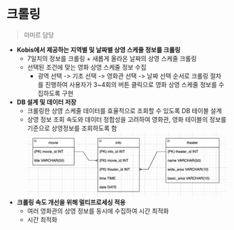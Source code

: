 # 크롤링
> 이미르 담당

- **Kobis에서 제공하는 지역별 및 날짜별 상영 스케줄 정보를 크롤링**
    - 7일치의 정보를 크롤링 + 새롭게 올라온 날짜의 상영 스케줄 크롤링
    - 선택된 조건에 맞는 영화 상영 스케줄 정보 수집
        - 광역 선택 -> 기초 선택 -> 영화관 선택 -> 날짜 선택 순서로 크롤링 절차를 진행하여 사용자가 3~4회의 버튼 클릭으로 영화 상영 스케줄 정보를 수집하도록 구현
- **DB 설계 및 데이터 저장**
    - 크롤링한 상영 스케줄 데이터를 효율적으로 조회할 수 있도록 DB 테이블 설계
    - 상영 정보 조회 속도와 데이터 정합성을 고려하여 영화관, 영화 테이블의 정보를 기준으로 상영정보를 조회하도록 함
  ![erd.png](./img/erd.png)
- **크롤링 속도 개선을 위해 멀티프로세싱 적용**
  - 여러 영화관의 상영 정보를 동시에 수집하여 시간 최적화
  - 시간 최적화
